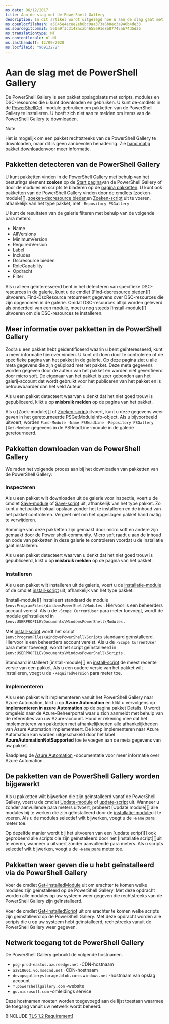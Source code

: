 ```yaml
---
ms.date: 06/12/2017
title: Aan de slag met de PowerShell Gallery
description: In dit artikel wordt uitgelegd hoe u aan de slag gaat met de PowerShell Gallery-en de PowerShellGet-cmdlets
ms.openlocfilehash: a5045e4ecee2eb8bc9aa373a6b8ec3a940b4de33
ms.sourcegitcommit: 560a9f3c3148acab4655e91e8b07745ab74d5d26
ms.translationtype: MT
ms.contentlocale: nl-NL
ms.lasthandoff: 12/09/2020
ms.locfileid: "96913272"
---
```

# <a name="getting-started-with-the-powershell-gallery"></a>Aan de slag met de PowerShell Gallery

De PowerShell Gallery is een pakket opslagplaats met scripts, modules en DSC-resources die u kunt downloaden en gebruiken. U kunt de-cmdlets in de [PowerShellGet](/powershell/module/powershellget) -module gebruiken om pakketten van de PowerShell Gallery te installeren. U hoeft zich niet aan te melden om items van de PowerShell Gallery te downloaden.

> [!NOTE]
> Het is mogelijk om een pakket rechtstreeks van de PowerShell Gallery te downloaden, maar dit is geen aanbevolen benadering. Zie [hand matig pakket downloaden](how-to/working-with-packages/manual-download.md)voor meer informatie.

## <a name="discovering-packages-from-the-powershell-gallery"></a>Pakketten detecteren van de PowerShell Gallery

U kunt pakketten vinden in de PowerShell Gallery met behulp van het besturings element **zoeken** op de [Start pagina](https://www.powershellgallery.com)van de PowerShell Gallery of door de modules en scripts te bladeren op de [pagina pakketten](https://www.powershellgallery.com/packages). U kunt ook pakketten van de PowerShell Gallery vinden door de cmdlets [zoeken-module][], [zoeken-dscresource bieden]en [Zoeken-script][] uit te voeren, afhankelijk van het type pakket, met `-Repository PSGallery` .

U kunt de resultaten van de galerie filteren met behulp van de volgende para meters:

- Name
- AllVersions
- MinimumVersion
- RequiredVersion
- Label
- Includes
- Dscresource bieden
- RoleCapability
- Opdracht
- Filter

Als u alleen geïnteresseerd bent in het detecteren van specifieke DSC-resources in de galerie, kunt u de cmdlet [Find-dscresource bieden][] uitvoeren. Find-DscResource retourneert gegevens over DSC-resources die zijn opgenomen in de galerie. Omdat DSC-resources altijd worden geleverd als onderdeel van een module, moet u nog steeds [install-module][] uitvoeren om die DSC-resources te installeren.

## <a name="learning-about-packages-in-the-powershell-gallery"></a>Meer informatie over pakketten in de PowerShell Gallery

Zodra u een pakket hebt geïdentificeerd waarin u bent geïnteresseerd, kunt u meer informatie hierover vinden. U kunt dit doen door te controleren of de specifieke pagina van het pakket in de galerie. Op deze pagina ziet u alle meta gegevens die zijn geüpload met het pakket. Deze meta gegevens worden gegeven door de auteur van het pakket en worden niet geverifieerd door micro soft. De eigenaar van het pakket is zeer gebonden aan het galerij-account dat wordt gebruikt voor het publiceren van het pakket en is betrouwbaarder dan het veld Auteur.

Als u een pakket detecteert waarvan u denkt dat het niet goed trouw is gepubliceerd, klikt u op **misbruik melden** op de pagina van het pakket.

Als u [Zoek-module][] of [Zoeken-script][]uitvoert, kunt u deze gegevens weer geven in het geretourneerde PSGetModuleInfo-object. Als u bijvoorbeeld uitvoert, worden `Find-Module -Name PSReadLine -Repository PSGallery |Get-Member` gegevens in de PSReadLine-module in de galerie geretourneerd.

## <a name="downloading-packages-from-the-powershell-gallery"></a>Pakketten downloaden van de PowerShell Gallery

We raden het volgende proces aan bij het downloaden van pakketten van de PowerShell Gallery:

### <a name="inspect"></a>Inspecteren

Als u een pakket wilt downloaden uit de galerie voor inspectie, voert u de cmdlet [Save-module][] of [Save-script][] uit, afhankelijk van het type pakket. Zo kunt u het pakket lokaal opslaan zonder het te installeren en de inhoud van het pakket controleren. Vergeet niet om het opgeslagen pakket hand matig te verwijderen.

Sommige van deze pakketten zijn gemaakt door micro soft en andere zijn gemaakt door de Power shell-community. Micro soft raadt u aan de inhoud en code van pakketten in deze galerie te controleren voordat u de installatie gaat installeren.

Als u een pakket detecteert waarvan u denkt dat het niet goed trouw is gepubliceerd, klikt u op **misbruik melden** op de pagina van het pakket.

### <a name="install"></a>Installeren

Als u een pakket wilt installeren uit de galerie, voert u de [installatie-module][] of de cmdlet [install-script][] uit, afhankelijk van het type pakket.

[Install-module][] installeert standaard de module `$env:ProgramFiles\WindowsPowerShell\Modules` .
Hiervoor is een beheerders account vereist. Als u de `-Scope CurrentUser` para meter toevoegt, wordt de module geïnstalleerd in `$env:USERPROFILE\Documents\WindowsPowerShell\Modules` .

Met [install-script][] wordt het script `$env:ProgramFiles\WindowsPowerShell\Scripts` standaard geïnstalleerd.
Hiervoor is een beheerders account vereist. Als u de `-Scope CurrentUser` para meter toevoegt, wordt het script geïnstalleerd in `$env:USERPROFILE\Documents\WindowsPowerShell\Scripts` .

Standaard installeert [install-module][] en [install-script][] de meest recente versie van een pakket. Als u een oudere versie van het pakket wilt installeren, voegt u de `-RequiredVersion` para meter toe.

### <a name="deploy"></a>Implementeren

Als u een pakket wilt implementeren vanuit het PowerShell Gallery naar Azure Automation, klikt u op **Azure Automation** en klikt u vervolgens op **implementeren in azure Automation** op de pagina pakket Details. U wordt omgeleid naar de Azure-Beheerportal waar u zich aanmeldt met behulp van de referenties van uw Azure-account. Houd er rekening mee dat het implementeren van pakketten met afhankelijkheden alle afhankelijkheden van Azure Automation implementeert. De knop implementeren naar Azure Automation kan worden uitgeschakeld door het label **AzureAutomationNotSupported** toe te voegen aan de meta gegevens van uw pakket.

Raadpleeg de [Azure Automation](/azure/automation) -documentatie voor meer informatie over Azure Automation.

## <a name="updating-packages-from-the-powershell-gallery"></a>De pakketten van de PowerShell Gallery worden bijgewerkt

Als u pakketten wilt bijwerken die zijn geïnstalleerd vanaf de PowerShell Gallery, voert u de cmdlet [Update-module][] of [update-script][] uit. Wanneer u zonder aanvullende para meters uitvoert, probeert [Update module][] alle modules bij te werken die zijn geïnstalleerd door de [installatie-module][]uit te voeren. Als u de modules selectief wilt bijwerken, voegt u de `-Name` para meter toe.

Op dezelfde manier wordt bij het uitvoeren van een [update script][] ook geprobeerd alle scripts die zijn geïnstalleerd door het [installatie script][]uit te voeren, wanneer u uitvoert zonder aanvullende para meters. Als u scripts selectief wilt bijwerken, voegt u de `-Name` para meter toe.

## <a name="list-packages-that-you-have-installed-from-the-powershell-gallery"></a>Pakketten weer geven die u hebt geïnstalleerd via de PowerShell Gallery

Voer de cmdlet [Get-InstalledModule][] uit om erachter te komen welke modules zijn geïnstalleerd op de PowerShell Gallery. Met deze opdracht worden alle modules op uw systeem weer gegeven die rechtstreeks van de PowerShell Gallery zijn geïnstalleerd.

Voer de cmdlet [Get-InstalledScript][] uit om erachter te komen welke scripts zijn geïnstalleerd op de PowerShell Gallery. Met deze opdracht worden alle scripts die u op uw systeem hebt geïnstalleerd, rechtstreeks vanuit de PowerShell Gallery weer gegeven.

## <a name="network-access-to-the-powershell-gallery"></a>Netwerk toegang tot de PowerShell Gallery

De PowerShell Gallery gebruikt de volgende hostnamen.

- `psg-prod-eastus.azureedge.net` -CDN-hostnaam
- `az818661.vo.msecnd.net` -CDN-hostnaam
- `devopsgallerystorage.blob.core.windows.net` -hostnaam van opslag account
- `*.powershellgallery.com` -website
- `go.microsoft.com` -omleidings service

Deze hostnamen moeten worden toegevoegd aan de lijst toestaan waarmee de toegang vanuit uw netwerk wordt beheerd.

[!INCLUDE [TLS 1.2 Requirement](../../includes/tls-gallery.md)]

[Zoeken-Dscresource bieden]: /powershell/module/powershellget/Find-DscResource
[Find-Module]: /powershell/module/powershellget/Find-Module
[Zoeken-script]: /powershell/module/powershellget/Find-Script
[Get-InstalledModule]: /powershell/module/powershellget/Get-InstalledModule
[Get-InstalledScript]: /powershell/module/powershellget/Get-InstalledScript
[Installatie-module]: /powershell/module/powershellget/Install-Module
[Install-script]: /powershell/module/powershellget/Install-Script
[Publish-Module]: /powershell/module/powershellget/Publish-Module
[Publish-Script]: /powershell/module/powershellget/Publish-Script
[Register-PSRepository]: /powershell/module/powershellget/Register-Repository
[Save-Module]: /powershell/module/powershellget/Save-Module
[Save-Script]: /powershell/module/powershellget/Save-Script
[Update-Module]: /powershell/module/powershellget/Update-Module
[Update-script]: /powershell/module/powershellget/Update-Script
